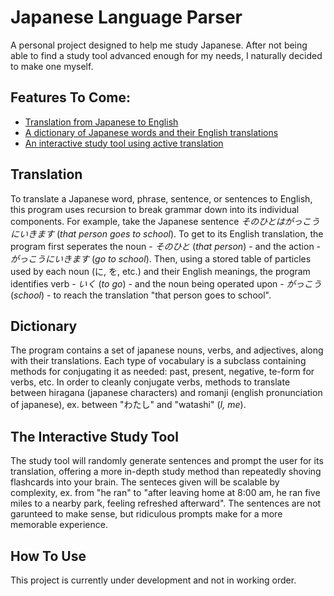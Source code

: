 # Japanese Language Parser

A personal project designed to help me study Japanese. After not being able to find a study tool advanced enough 
for my needs, I naturally decided to make one myself.

## Features To Come:
 - [Translation from Japanese to English](#translation)
 - [A dictionary of Japanese words and their English translations](#dictionary)
 - [An interactive study tool using active translation](#the-interactive-study-tool)

## Translation

To translate a Japanese word, phrase, sentence, or sentences to English, this program uses recursion to break grammar down into its individual components. For example, take the Japanese sentence *そのひとはがっこうにいきます* (*that person goes to school*). To get to its English translation, the program first seperates the noun - *そのひと* (*that person*) - and the action - *がっこうにいきます* (*go to school*). Then, using a stored table of particles used by each noun (に, を, etc.) and their English meanings, the program identifies verb - *いく* (*to go*) - and the noun being operated upon - *がっこう* (*school*) - to reach the translation "that person goes to school".

## Dictionary

The program contains a set of japanese nouns, verbs, and adjectives, along with their translations. Each type of vocabulary is a subclass containing methods for conjugating it as needed: past, present, negative, te-form for verbs, etc. In order to cleanly conjugate verbs, methods to translate between hiragana (japanese characters) and romanji (english pronunciation of japanese), ex. between "わたし" and "watashi" (*I, me*).

## The Interactive Study Tool

The study tool will randomly generate sentences and prompt the user for its translation, offering a more in-depth study method than repeatedly shoving flashcards into your brain. The senteces given will be scalable by complexity, ex. from "he ran" to "after leaving home at 8:00 am, he ran five miles to a nearby park, feeling refreshed afterward". The sentences are not garunteed to make sense, but ridiculous prompts make for a more memorable experience.

## How To Use
This project is currently under development and not in working order.